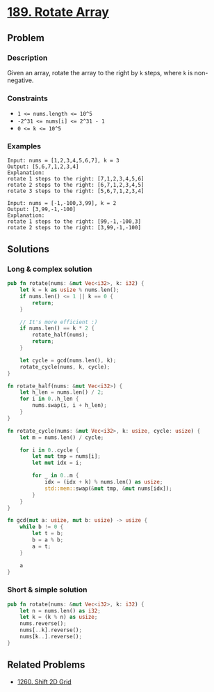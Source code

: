 # [189. Rotate Array](https://leetcode.com/problems/rotate-array/)

## Problem

### Description

Given an array, rotate the array to the right by `k` steps, where `k` is
non-negative.

### Constraints

* `1 <= nums.length <= 10^5`
* `-2^31 <= nums[i] <= 2^31 - 1`
* `0 <= k <= 10^5`

### Examples

```text
Input: nums = [1,2,3,4,5,6,7], k = 3
Output: [5,6,7,1,2,3,4]
Explanation:
rotate 1 steps to the right: [7,1,2,3,4,5,6]
rotate 2 steps to the right: [6,7,1,2,3,4,5]
rotate 3 steps to the right: [5,6,7,1,2,3,4]
```

```text
Input: nums = [-1,-100,3,99], k = 2
Output: [3,99,-1,-100]
Explanation: 
rotate 1 steps to the right: [99,-1,-100,3]
rotate 2 steps to the right: [3,99,-1,-100]
```

## Solutions

### Long & complex solution

```rust
pub fn rotate(nums: &mut Vec<i32>, k: i32) {
    let k = k as usize % nums.len();
    if nums.len() <= 1 || k == 0 {
        return;
    }

    // It's more efficient :)
    if nums.len() == k * 2 {
        rotate_half(nums);
        return;
    }

    let cycle = gcd(nums.len(), k);
    rotate_cycle(nums, k, cycle);
}

fn rotate_half(nums: &mut Vec<i32>) {
    let h_len = nums.len() / 2;
    for i in 0..h_len {
        nums.swap(i, i + h_len);
    }
}

fn rotate_cycle(nums: &mut Vec<i32>, k: usize, cycle: usize) {
    let m = nums.len() / cycle;

    for i in 0..cycle {
        let mut tmp = nums[i];
        let mut idx = i;

        for _ in 0..m {
            idx = (idx + k) % nums.len() as usize;
            std::mem::swap(&mut tmp, &mut nums[idx]);
        }
    }
}

fn gcd(mut a: usize, mut b: usize) -> usize {
    while b != 0 {
        let t = b;
        b = a % b;
        a = t;
    }

    a
}
```

### Short & simple solution

```rust
pub fn rotate(nums: &mut Vec<i32>, k: i32) {
    let n = nums.len() as i32;
    let k = (k % n) as usize;
    nums.reverse();
    nums[..k].reverse();
    nums[k..].reverse();
}
```

## Related Problems

* [1260. Shift 2D Grid](/leetcode/1200%20-%201299/1260%20-%20Shift%202D%20Grid.md)